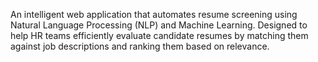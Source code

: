 An intelligent web application that automates resume screening using Natural Language Processing (NLP) and Machine Learning. Designed to help HR teams efficiently evaluate candidate resumes by matching them against job descriptions and ranking them based on relevance.
